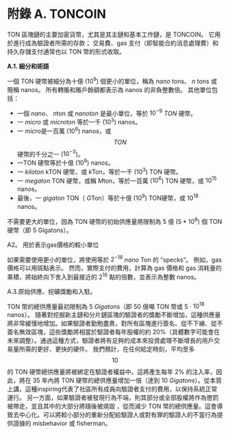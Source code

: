 # 附錄 A. TONCOIN

TON 區塊鏈的主要加密貨幣，尤其是其主鏈和基本工作鏈，是 TONCOIN。 它用於進行成為驗證者所需的存款； 交易費、gas 支付（即智能合約消息處理費）和持久存儲支付通常也以 TON 幣的形式收取。

**A.1. 細分和術語**

 一個 TON 硬幣被細分為十億 ($10^9$) 個更小的單位，稱為 $nano$ tons、 $n$ tons 或簡稱 nanos。 所有轉賬和賬戶餘額都表示為 nanos 的非負整數倍。 其他單位包括：

- 一個 $nano$、 $n$ton 或 $nanoton$ 是最小單位，等於 $10^{−9}$ $TON$ 硬幣。
- 一 $micro$ 或 $microton$ 等於一千 ($10^3$) nanos。
- 一 $micro$是一百萬 ($10^6$) nanos，或 $$TON$$ 硬幣的千分之一 ($10^{−3}$)。
- 一TON 硬幣等於十億 ($10^9$) nanos。
- 一 $kiloton$ kTON 硬幣，或 $k$Ton，等於一千 ($10^3$) TON 硬幣。
- 一 $megaton$ TON 硬幣，或稱 $M$ton，等於一百萬 ($10^6$) TON 硬幣，或  $10^{15}$ nanos。
- 最後，一 $gigaton$ TON（ $G$Ton）等於十億 ($10^9$) TON硬幣，或 $10^{18}$ nanos。

不需要更大的單位，因為 TON 硬幣的初始供應量將限制為 5 億 ($5*10^9$) 個 TON 硬幣（即 5 Gigatons）。

A2。 用於表示gas價格的較小單位

如果需要使用更小的單位，將使用等於 $2^{−16}$ $nano$ Ton 的 “specks”。 例如，gas 價格可以用斑點表示。 然而，實際支付的費用，計算為 gas 價格和 gas 消耗量的乘積，將始終向下舍入到最接近的 $2^{16}$ 點的倍數，並表示為整數 nanos。

A.3.原始供應、挖礦獎勵和入駐。 

TON 幣的總供應量最初限制為 5 $Gigatons$（即  50 億噸 TON 幣或 5 · $10^{18}$ nanos）。
隨著對挖掘新主鏈和分片鏈區塊的驗證者的獎勵不斷增加，這種供應量將非常緩慢地增加。如果驗證者勤勉盡責，對所有區塊進行簽名、從不下線、從不簽名無效區塊，這些獎勵將相當於驗證者每年股權的約 20%（具體數字可能會在未來調整）。通過這種方式，驗證者將有足夠的成本來投資處理不斷增長的用戶交易量所需的更好、更快的硬件。
我們預計，在任何給定時刻，平均至多 $$10%^{35}$$ 的 TON 硬幣總供應量將被綁定在驗證者權益中。這將產生每年 2% 的注入率，因此，將在 35 年內將 TON 硬幣的總供應量增加一倍（達到 10 $Gigatons$）。從本質上講，這種inspiring代表了社區所有成員向驗證者支付的費用，以保持系統正常運行。
另一方面，如果驗證者被發現行為不端，則其部分或全部股權將作為懲罰被帶走，並且其中的大部分將隨後被燒毀 ，從而減少 TON 幣的總供應量。這會導致去中心化。可以將較小部分的重新分配給驗證人或對有罪的驗證人的不當行為提供證據的 misbehavior 或 fisherman。